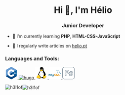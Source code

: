 <h1 align="center">Hi 👋, I'm Hélio</h1>
<h3 align="center">Junior Developer</h3>

- 🌱 I’m currently learning **PHP**, **HTML-CSS-JavaScript**

- 📝 I regularly write articles on [helio.pt](https://helio.pt)


<h3 align="left">Languages and Tools:</h3>
<p align="left"> <a href="https://www.w3schools.com/cpp/" target="_blank" rel="noreferrer"> <img src="https://raw.githubusercontent.com/devicons/devicon/master/icons/cplusplus/cplusplus-original.svg" alt="cplusplus" width="40" height="40"/> </a> <a href="https://gohugo.io/" target="_blank" rel="noreferrer"> <img src="https://api.iconify.design/logos-hugo.svg" alt="hugo" width="40" height="40"/> </a> <a href="https://www.linux.org/" target="_blank" rel="noreferrer"> <img src="https://raw.githubusercontent.com/devicons/devicon/master/icons/linux/linux-original.svg" alt="linux" width="40" height="40"/> </a> <a href="https://www.mysql.com/" target="_blank" rel="noreferrer"> <img src="https://raw.githubusercontent.com/devicons/devicon/master/icons/mysql/mysql-original-wordmark.svg" alt="mysql" width="40" height="40"/> </a> <a href="https://www.photoshop.com/en" target="_blank" rel="noreferrer"> <img src="https://raw.githubusercontent.com/devicons/devicon/master/icons/photoshop/photoshop-line.svg" alt="photoshop" width="40" height="40"/> </a> </p>

<p><img align="left" src="https://github-readme-streak-stats.herokuapp.com/?user=h3l1of&theme=onedark" alt="h3l1of" /></p>

<p><img align="center" src="https://github-readme-stats.vercel.app/api?username=h3l1of&theme=onedark&show_icons=true&locale=en" alt="h3l1of" /></p>



